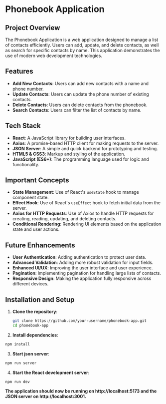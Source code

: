 # Phonebook Application

## Project Overview

The Phonebook Application is a web application designed to manage a list of contacts efficiently. Users can add, update, and delete contacts, as well as search for specific contacts by name. This application demonstrates the use of modern web development technologies.

## Features

- **Add New Contacts**: Users can add new contacts with a name and phone number.
- **Update Contacts**: Users can update the phone number of existing contacts.
- **Delete Contacts**: Users can delete contacts from the phonebook.
- **Search Contacts**: Users can filter the list of contacts by name.

## Tech Stack

- **React**: A JavaScript library for building user interfaces.
- **Axios**: A promise-based HTTP client for making requests to the server.
- **JSON Server**: A simple and quick backend for prototyping and testing.
- **HTML5 & CSS3**: Markup and styling of the application.
- **JavaScript (ES6+)**: The programming language used for logic and functionality.

## Important Concepts

- **State Management**: Use of React's `useState` hook to manage component state.
- **Effect Hook**: Use of React's `useEffect` hook to fetch initial data from the server.
- **Axios for HTTP Requests**: Use of Axios to handle HTTP requests for creating, reading, updating, and deleting contacts.
- **Conditional Rendering**: Rendering UI elements based on the application state and user actions.

## Future Enhancements

- **User Authentication**: Adding authentication to protect user data.
- **Advanced Validation**: Adding more robust validation for input fields.
- **Enhanced UI/UX**: Improving the user interface and user experience.
- **Pagination**: Implementing pagination for handling large lists of contacts.
- **Responsive Design**: Making the application fully responsive across different devices.

## Installation and Setup

1. **Clone the repository**:

   ```sh
   git clone https://github.com/your-username/phonebook-app.git
   cd phonebook-app

   ```

2. **Install dependencies**:

```sh
npm install
```

3. **Start json server**:

```sh
npm run server
```

4. **Start the React development server**:

```sh
npm run dev
```

**The application should now be running on http://localhost:5173 and the JSON server on http://localhost:3001.**

